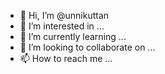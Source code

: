 - 👋 Hi, I’m @unnikuttan 
- 👀 I’m interested in ...
- 🌱 I’m currently learning ...
- 💞️ I’m looking to collaborate on ...
- 📫 How to reach me ...

<!---
/unnikuttan is a ✨ special ✨ repository because its `README.md` (this file) appears on your GitHub profile.
You can click the Preview link to take a look at your changes.
--->
